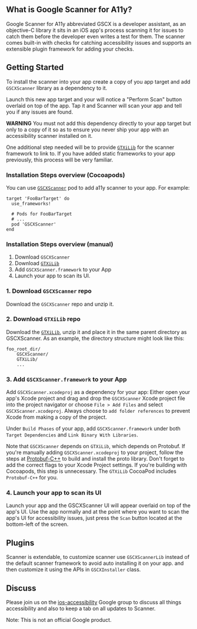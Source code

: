 ## What is Google Scanner for A11y?

Google Scanner for A11y abbreviated GSCX is a developer assistant, as an
objective-C library it sits in an iOS app's process scanning it for issues to
catch them before the developer even writes a test for them. The scanner comes
built-in with checks for catching accessibility issues and supports an
extensible plugin framework for adding your checks.

## Getting Started

To install the scanner into your app create a copy of you app target and
add `GSCXScanner` library as a dependency to it.

Launch this new app target and your will notice a "Perform Scan" button overlaid
on top of the app. Tap it and Scanner will scan your app and tell you if any
issues are found.

**WARNING** You must not add this dependency directly to your app target but
only to a copy of it so as to ensure you never ship your app with an accessibility
scanner installed on it.

One additional step needed will be to provide [`GTXiLib`](https://github.com/google/GTXiLib)
for the scanner framework to link to. If you have added static frameworks to
your app previously, this process will be very familiar.

### Installation Steps overview (Cocoapods)

You can use [`GSCXScanner`](https://cocoapods.org/pods/GSCXScanner) pod to add
a11y scanner to your app. For example:

```
target 'FooBarTarget' do
  use_frameworks!

  # Pods for FooBarTarget
  # ...
  pod 'GSCXScanner'
end
```

### Installation Steps overview (manual)

1. Download `GSCXScanner`
2. Download [`GTXiLib`](https://github.com/google/GTXiLib)
3. Add `GSCXScanner.framework` to your App
4. Launch your app to scan its UI.

### 1. Download `GSCXScanner` repo
Download the `GSCXScanner` repo and unzip it.

### 2. Download `GTXiLib` repo
Download the [`GTXiLib`](https://github.com/google/GTXiLib), unzip it
and place it in the same parent directory as GSCXScanner. As an example, the
directory structure might look like this:

```
foo_root_dir/
    GSCXScanner/
    GTXiLib/
    ...
```

### 3. Add `GSCXScanner.framework` to your App

Add `GSCXScanner.xcodeproj` as a dependency for your app:
Either open your app's Xcode project and drag and drop the `GSCXScanner` Xcode
project file into the project navigator or choose
`File > Add Files` and select `GSCXScanner.xcodeproj`. Always choose to
`add folder references` to prevent Xcode from making a copy of the project.

Under `Build Phases` of your app, add `GSCXScanner.framework` under both
`Target Dependencies` and `Link Binary With Libraries`.

Note that `GSCXScanner` depends on `GTXiLib`, which depends on Protobuf. If
you're manually adding `GSCXScanner.xcodeproj` to your project, follow the steps
at [Protobuf-C++](https://github.com/protocolbuffers/protobuf/tree/master/src)
to build and install the proto library. Don't forget to add the correct flags
to your Xcode Project settings. If you're building with Cocoapods, this step
is unnecessary. The `GTXiLib` CocoaPod includes `Protobuf-C++` for you.

### 4. Launch your app to scan its UI

Launch your app and the GSCXScanner UI will appear overlaid on top of the app's
UI. Use the app normally and at the point where you want to scan the app's UI
for accessibility issues, just press the `Scan` button located at the
bottom-left of the screen.

## Plugins

Scanner is extendable, to customize scanner use `GSCXScannerLib` instead
of the default scanner framework to avoid auto installing it on your app. and
then customize it using the APIs in `GSCXInstaller` class.

## Discuss

Please join us on the [ios-accessibility](https://groups.google.com/forum/#!forum/ios-accessibility)
Google group to discuss all things accessibility and also to keep a tab on all
updates to Scanner.

Note: This is not an official Google product.
